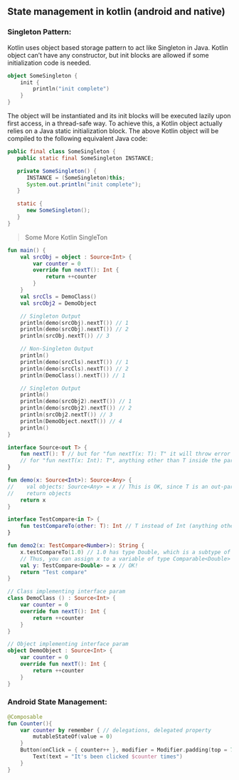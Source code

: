 ## State management in kotlin (android and native)

### Singleton Pattern:
Kotlin uses object based storage pattern to act like Singleton in Java. Kotlin object can’t have any constructor, but init blocks are allowed if some initialization code is needed.
```kotlin
object SomeSingleton {
    init {
        println("init complete")
    }
}
```
The object will be instantiated and its init blocks will be executed lazily upon first access, in a thread-safe way. To achieve this, a Kotlin object actually relies on a Java static initialization block. The above Kotlin object will be compiled to the following equivalent Java code:
```java
public final class SomeSingleton {
   public static final SomeSingleton INSTANCE;

   private SomeSingleton() {
      INSTANCE = (SomeSingleton)this;
      System.out.println("init complete");
   }

   static {
      new SomeSingleton();
   }
}
```
> Some More Kotlin SingleTon

```kotlin
fun main() {
    val srcObj = object : Source<Int> {
        var counter = 0
        override fun nextT(): Int {
            return ++counter
        }
    }
    val srcCls = DemoClass()
    val srcObj2 = DemoObject

    // Singleton Output
    println(demo(srcObj).nextT()) // 1
    println(demo(srcObj).nextT()) // 2
    println(srcObj.nextT()) // 3

    // Non-Singleton Output
    println()
    println(demo(srcCls).nextT()) // 1
    println(demo(srcCls).nextT()) // 2
    println(DemoClass().nextT()) // 1

    // Singleton Output
    println()
    println(demo(srcObj2).nextT()) // 1
    println(demo(srcObj2).nextT()) // 2
    println(srcObj2.nextT()) // 3
    println(DemoObject.nextT()) // 4
    println()
}

interface Source<out T> {
    fun nextT(): T // but for "fun nextT(x: T): T" it will throw error - "Type parameter T is declared as 'out' but occurs in 'in' position in type T"
    // for "fun nextT(x: Int): T", anything other than T inside the parameter will work just fine.
}

fun demo(x: Source<Int>): Source<Any> {
//    val objects: Source<Any> = x // This is OK, since T is an out-parameter
//    return objects
    return x
}

interface TestCompare<in T> {
    fun testCompareTo(other: T): Int // T instead of Int (anything other than T) will throw an error "Type parameter T is declared as 'in' but occurs in 'out' position in type T"
}

fun demo2(x: TestCompare<Number>): String {
    x.testCompareTo(1.0) // 1.0 has type Double, which is a subtype of Number
    // Thus, you can assign x to a variable of type Comparable<Double>
    val y: TestCompare<Double> = x // OK!
    return "Test compare"
}

// Class implementing interface param
class DemoClass () : Source<Int> {
    var counter = 0
    override fun nextT(): Int {
        return ++counter
    }
}

// Object implementing interface param
object DemoObject : Source<Int> {
    var counter = 0
    override fun nextT(): Int {
        return ++counter
    }
}
```
### Android State Management:
```kotlin
@Composable
fun Counter(){
    var counter by remember { // delegations, delegated property
        mutableStateOf(value = 0)
    }
    Button(onClick = { counter++ }, modifier = Modifier.padding(top = 77.dp, start = 27.dp)) {
        Text(text = "It's been clicked $counter times")
    }
}
```